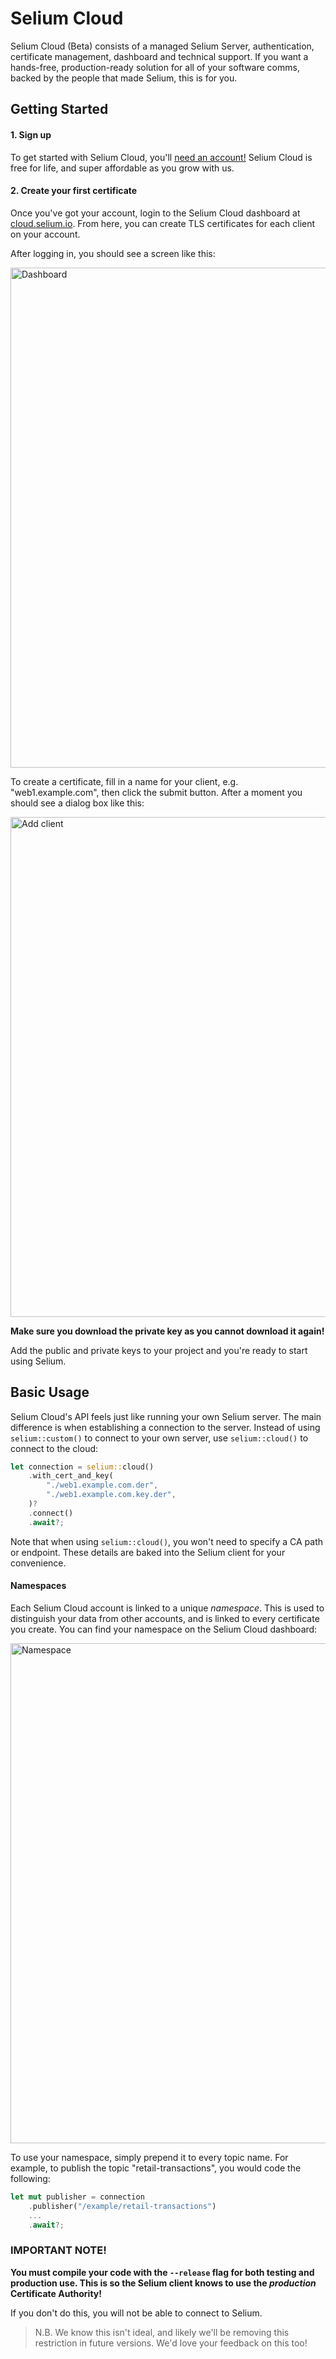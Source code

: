 # Selium Cloud

Selium Cloud (Beta) consists of a managed Selium Server, authentication, certificate
management, dashboard and technical support. If you want a hands-free, production-ready
solution for all of your software comms, backed by the people that made Selium, this is
for you.

## Getting Started

#### 1. Sign up
To get started with Selium Cloud, you'll [need an account!](https://www.selium.com/#CTA)
Selium Cloud is free for life, and super affordable as you grow with us.

#### 2. Create your first certificate
Once you've got your account, login to the Selium Cloud dashboard at
[cloud.selium.io](https://cloud.selium.io). From here, you can create TLS certificates
for each client on your account.

After logging in, you should see a screen like this:

<img width="800" alt="Dashboard" src="https://github.com/seliumlabs/selium/assets/3638076/3ad412cf-7d8b-4f02-b632-e6728c7c9ce6">

To create a certificate, fill in a name for your client, e.g. "web1.example.com", then
click the submit button. After a moment you should see a dialog box like this:

<img width="800" alt="Add client" src="https://github.com/seliumlabs/selium/assets/3638076/cf2ab47c-86d3-4f4f-a94c-8b26ca425303">

**Make sure you download the private key as you cannot download it again!**

Add the public and private keys to your project and you're ready to start using Selium.

## Basic Usage

Selium Cloud's API feels just like running your own Selium server. The main difference is
when establishing a connection to the server. Instead of using `selium::custom()` to
connect to your own server, use `selium::cloud()` to connect to the cloud:

```rust
let connection = selium::cloud()
    .with_cert_and_key(
        "./web1.example.com.der",
        "./web1.example.com.key.der",
    )?
    .connect()
    .await?;
```

Note that when using `selium::cloud()`, you won't need to specify a CA path or endpoint.
These details are baked into the Selium client for your convenience.

#### Namespaces

Each Selium Cloud account is linked to a unique _namespace_. This is used to distinguish
your data from other accounts, and is linked to every certificate you create. You can find
your namespace on the Selium Cloud dashboard:

<img width="800" alt="Namespace" src="https://github.com/seliumlabs/selium/assets/3638076/f5b9761b-da92-4d5c-9611-471e92ddd20c">

To use your namespace, simply prepend it to every topic name. For example, to publish the
topic "retail-transactions", you would code the following:

```rust
let mut publisher = connection
    .publisher("/example/retail-transactions")
    ...
    .await?;
```

### IMPORTANT NOTE!

**You must compile your code with the `--release` flag for both testing and production
use. This is so the Selium client knows to use the _production_ Certificate Authority!**

If you don't do this, you will not be able to connect to Selium.

> N.B. We know this isn't ideal, and likely we'll be removing this restriction in future
> versions. We'd love your feedback on this too!
